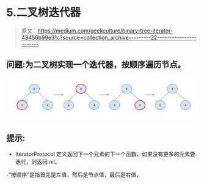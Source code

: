 # 5.二叉树迭代器

> 原文：<https://medium.com/geekculture/binary-tree-iterator-43456b99e31c?source=collection_archive---------22----------------------->

## 问题:为二叉树实现一个迭代器，按顺序遍历节点。

![](img/41fda21a800ab811cb6417bd36d659a9.png)

## 提示:

- IteratorProtocol 定义返回下一个元素的下一个函数，如果没有更多的元素要迭代，则返回 nil。

-“按顺序”是指首先是左值，然后是节点值，最后是右值，